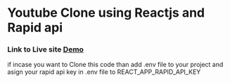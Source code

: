 # Youtube Clone using Reactjs and Rapid api

### Link to Live site [Demo](https://u-videos-ahmad.netlify.app)

if incase you want to Clone this code than add .env file to your project and asign your rapid api key in .env file to REACT_APP_RAPID_API_KEY
